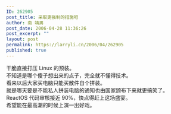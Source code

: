 ```yaml
---
ID: 262905
post_title: 采取更强制的措施吧
author: 南 靖男
post_date: 2006-04-28 11:36:26
post_excerpt: ""
layout: post
permalink: https://larryli.cn/2006/04/262905
published: true
---
```

干脆直接打压 Linux 的预装。<br/>不知道是哪个傻子想出来的点子，完全就不懂得技术。<br/>看来以后大家买电脑只能买散件自个拼装。<br/>就是哪天要是不能私人拼装电脑的通知也由国家颁布下来就更搞笑了。<br/>ReactOS 代码审核接近 90%，快点得赶上这场盛宴。<br/>希望能在最高潮的时候上演一出好戏。